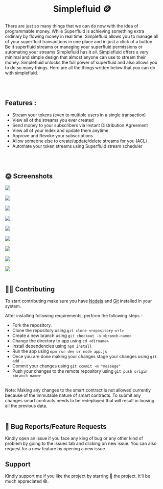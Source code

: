 <h1 align = "center">Simplefluid 🪙</h1>


There are just so many things that we can do now with the idea of programmable money. While Superfluid is achieving something extra ordinary by flowing money in real time. Simplefluid allows you to manage all of your superfluid transactions in one place and in just a click of a button. Be it superfluid streams or managing your superfluid permissions or automating your streams Simplefluid has it all. Simplefluid offers a very minimal and simple design that almost anyone can use to stream their money. Simplefluid unlocks the full power of superfluid and also allows you to do so many things. Here are all the things written below that you can do with simplefluid.

<br />
<br />

## Features :



<ul>
<li>Stream your tokens (even to multiple users in a single transaction)</li>
<li>View all of the streams you ever created</li>
<li>Send money to your subscribers via Instant Distribution Agreement</li>
<li>View all of your index and update them anytime</li>
<li>Approve and Revoke your subscriptions</li>
<li>Allow someone else to create/update/delete streams for you (ACL)</li>
<li>Automate your token streams using Superfluid stream scheduler</li>
</ul>


<br />
<br />

## 🌞 Screenshots

<img src="https://firebasestorage.googleapis.com/v0/b/fir-tutorial-e6644.appspot.com/o/simplefluid-screenshots%2FScreenshot1.png?alt=media&token=564afad2-2c25-4493-8252-8f1ef395915f" align="center"/>

<br />
<br />


<img src = "https://github.com/VaibhavArora19/Simplefluid/frontend/public/Screenshot2.png](https://firebasestorage.googleapis.com/v0/b/fir-tutorial-e6644.appspot.com/o/simplefluid-screenshots%2FScreenshot2.png?alt=media&token=ad82d7f7-f799-4920-a235-4e11e8d34925" align = "center" />

<br />
<br />

<img src = "https://github.com/VaibhavArora19/Simplefluid/frontend/public/Screenshot3.png](https://firebasestorage.googleapis.com/v0/b/fir-tutorial-e6644.appspot.com/o/simplefluid-screenshots%2FScreenshot3.png?alt=media&token=5b1bb27b-e8e0-406c-a0b4-a3cf9bf281f5" align = "center" />

<br />
<br />

<img src = "https://firebasestorage.googleapis.com/v0/b/fir-tutorial-e6644.appspot.com/o/simplefluid-screenshots%2FScreenshot4.png?alt=media&token=40b4c069-d5d5-4852-b7ca-a024b5f012d9" align = "center" />

<br />
<br />

<img src = "https://github.com/VaibhavArora19/Simplefluid/frontend/public/Screenshot5.png](https://firebasestorage.googleapis.com/v0/b/fir-tutorial-e6644.appspot.com/o/simplefluid-screenshots%2FScreenshot5.png?alt=media&token=79189933-4522-4d4c-807a-566b188a636d" align = "center" />

<br />
<br />

<img src = "https://firebasestorage.googleapis.com/v0/b/fir-tutorial-e6644.appspot.com/o/simplefluid-screenshots%2FScreenshot6.png?alt=media&token=f981979b-3695-4ebe-8412-47d175901247" align = "center" />

<br />
<br />

<img src = "https://firebasestorage.googleapis.com/v0/b/fir-tutorial-e6644.appspot.com/o/simplefluid-screenshots%2FScreenshot7.png?alt=media&token=3af9c29c-ced8-4e49-9d9d-dae41f2921ce" align = "center" />

<br />
<br />

<img src = "https://firebasestorage.googleapis.com/v0/b/fir-tutorial-e6644.appspot.com/o/simplefluid-screenshots%2FScreenshot8.png?alt=media&token=e9ab540b-09af-40cb-b3d1-7a94cde6bec5" align = "center" />

<br />
<br />

<img src = "https://firebasestorage.googleapis.com/v0/b/fir-tutorial-e6644.appspot.com/o/simplefluid-screenshots%2FScreenshot9.png?alt=media&token=d5c5671b-aece-4236-8099-b001f1d69585" align = "center" />

<br />
<br />

## 👩‍🔧 Contributing

To start contributing make sure you have <a href = "https://nodejs.org/en/download/">Nodejs</a> and <a href = "https://git-scm.com/">Git</a> installed in your system.

 After installing following requirements, perform the following steps -

 - Fork the repository.
 - Clone the repository using `git clone <repository-url>`
 - Create a new branch using `git checkout -b <branch-name>`
 - Change the directory to app using `cd <dirname>`
 - Install dependencies using `npm install`
 - Run the app using `npm run dev or node app.js`
 - Once you are done making your changes stage your changes using `git add .`
 - Commit your changes using `git commit -m "message"`
 - Push your changes to the remote repository using `git push origin <branch-name>`


<br />
Note: Making any changes to the smart contract is not allowed currently because of the immutable nature of smart contracts. To submit any changes smart contracts needs to be redeployed that will result in loosing all the previous data.

<br/>
<br/>

## 🤔 Bug Reports/Feature Requests

Kindly open an issue if you face any king of bug or any other kind of problem by going to the issues tab and clicking on new issue. You can also request for a new feature by opening a new issue.

## Support

Kindly support me if you like the project by starring 🌟 the project. It'll be much appreciated 😄.
